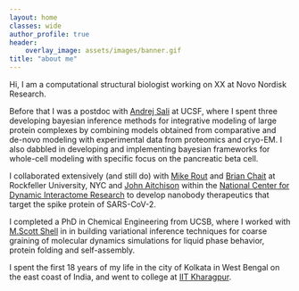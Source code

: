 ```yaml
---
layout: home
classes: wide
author_profile: true
header:
    overlay_image: assets/images/banner.gif
title: "about me"
---
```

Hi, I am a computational structural biologist working on XX at Novo Nordisk Research.

Before that I was a postdoc with [Andrej Sali](https://www.salilab.org/) at UCSF, where I spent three developing bayesian inference methods for integrative modeling of large protein complexes by combining models obtained from comparative and de-novo modeling with experimental data from proteomics and cryo-EM. I also dabbled in developing and implementing bayesian frameworks for whole-cell modeling with specific focus on the pancreatic beta cell.

I collaborated extensively (and still do) with [Mike Rout](https://lab.rockefeller.edu/rout/) and [Brian Chait](https://lab.rockefeller.edu/chait/) at Rockfeller University, NYC and [John Aitchison](https://www.seattlechildrens.org/research/centers-programs/global-infectious-disease-research/research-areas-and-labs/aitchison-lab/) within the [National Center for Dynamic Interactome Research](https://www.ncdir.org/) to develop nanobody therapeutics that target the spike protein of SARS-CoV-2. 

I completed a PhD in Chemical Engineering from UCSB, where I worked with [M.Scott Shell](https://theshelllab.org/) in in building variational inference techniques for coarse graining of molecular dynamics simulations for liquid phase behavior, protein folding and self-assembly.

I spent the first 18 years of my life in the city of Kolkata in West Bengal on the east coast of India, and went to college at [IIT Kharagpur](http://www.iitkgp.ac.in/department/CH).

